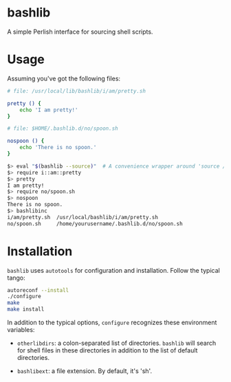 bashlib
=======

A simple Perlish interface for sourcing shell scripts.

Usage
=====

Assuming you've got the following files:

```sh
# file: /usr/local/lib/bashlib/i/am/pretty.sh

pretty () {
    echo 'I am pretty!'
}
```

```sh
# file: $HOME/.bashlib.d/no/spoon.sh

nospoon () {
    echo 'There is no spoon.'
}
```

```sh
$> eval "$(bashlib --source)"  # A convenience wrapper around 'source /full/path/to/bashlib'
$> require i::am::pretty
$> pretty
I am pretty!
$> require no/spoon.sh
$> nospoon
There is no spoon.
$> bashlibinc
i/am/pretty.sh  /usr/local/bashlib/i/am/pretty.sh
no/spoon.sh     /home/yourusername/.bashlib.d/no/spoon.sh
```

Installation
============

`bashlib` uses `autotools` for configuration and installation.  Follow the
typical tango:

```sh
autoreconf --install
./configure
make
make install
```

In addition to the typical options, `configure` recognizes these environment
variables:

- `otherlibdirs`: a colon-separated list of directories.  `bashlib` will search
  for shell files in these directories in addition to the list of default
  directories.

- `bashlibext`: a file extension.  By default, it's 'sh'.

